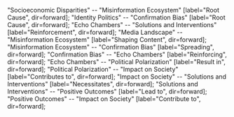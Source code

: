    "Socioeconomic Disparities" -- "Misinformation Ecosystem" [label="Root Cause", dir=forward];
    "Identity Politics" -- "Confirmation Bias" [label="Root Cause", dir=forward];
    "Echo Chambers" -- "Solutions and Interventions" [label="Reinforcement", dir=forward];
    "Media Landscape" -- "Misinformation Ecosystem" [label="Shaping Content", dir=forward];
    "Misinformation Ecosystem" -- "Confirmation Bias" [label="Spreading", dir=forward];
    "Confirmation Bias" -- "Echo Chambers" [label="Reinforcing", dir=forward];
    "Echo Chambers" -- "Political Polarization" [label="Result in", dir=forward];
    "Political Polarization" -- "Impact on Society" [label="Contributes to", dir=forward];
    "Impact on Society" -- "Solutions and Interventions" [label="Necessitates", dir=forward];
    "Solutions and Interventions" -- "Positive Outcomes" [label="Lead to", dir=forward];
    "Positive Outcomes" -- "Impact on Society" [label="Contribute to", dir=forward];